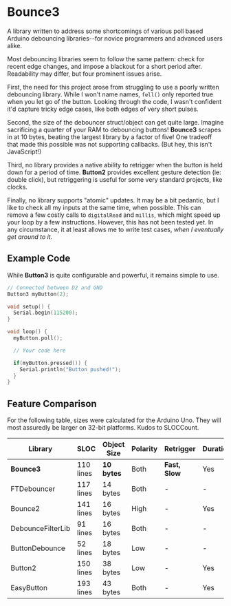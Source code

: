 # Bounce3

A library written to address some shortcomings of various poll based Arduino
debouncing libraries--for novice programmers and advanced users alike.

Most debouncing libraries seem to follow the same pattern: check for recent
edge changes, and impose a blackout for a short period after. Readability may
differ, but four prominent issues arise.

First, the need for this project arose from struggling to use a poorly
written debouncing library. While I won't name names, `fell()` only reported
true when you let go of the button. Looking through the code, I wasn't
confident it'd capture tricky edge cases, like both edges of very short
pulses.

Second, the size of the debouncer struct/object can get quite large. Imagine
sacrificing a quarter of your RAM to debouncing buttons! **Bounce3** scrapes
in at 10 bytes, beating the largest library by a factor of five! One tradeoff
that made this possible was not supporting callbacks. (But hey, this isn't
JavaScript!)

Third, no library provides a native ability to retrigger when the button
is held down for a period of time. **Button2** provides excellent gesture
detection (ie: double click), but retriggering is useful for some very
standard projects, like clocks.

Finally, no library supports "atomic" updates. It may be a bit pedantic, but
I like to check all my inputs at the same time, when possible. This can
remove a few costly calls to `digitalRead` and `millis`, which might speed
up your loop by a few instructions. However, this has not been tested yet.
In any circumstance, it at least allows me to write test cases, *when I
eventually get around to it.*

## Example Code

While **Button3** is quite configurable and powerful, it remains simple
to use.

```C++
// Connected between D2 and GND
Button3 myButton(2);

void setup() {
  Serial.begin(115200);
}

void loop() {
  myButton.poll();

  // Your code here

  if(myButton.pressed()) {
    Serial.println("Button pushed!");
  }
}
```

## Feature Comparison

For the following table, sizes were calculated for the Arduino Uno. They will
most assuredly be larger on 32-bit platforms. Kudos to SLOCCount.

| Library | SLOC | Object Size | Polarity | Retrigger | Duration | Gestures | Callbacks | Atomic |
| --- | --- | --- | --- | --- | --- | --- | --- | --- |
| **Bounce3** | 110 lines | **10 bytes** | Both | **Fast, Slow** | Yes | - | - | **Yes** |
| FTDebouncer | 117 lines | 14 bytes | Both | - | - | - | - | - |
| Bounce2 | 141 lines | 16 bytes | High | - | Yes | - | - | - |
| DebounceFilterLib | 91 lines | 16 bytes | Both | - | - | - | Yes | - |
| ButtonDebounce | 52 lines | 18 bytes | Low | - | - | - | Yes | - |
| Button2 | 150 lines | 38 bytes | Low | - | Yes | **Yes** | Yes | - |
| EasyButton | 193 lines | 43 bytes | Both | - | Yes | - | Yes | - |
